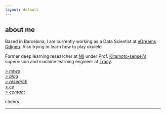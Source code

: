 ```yaml
---
layout: default
---
```


## about me

Based in Barcelona, I am currently working as a Data Scientist at [eDreams Odigeo](https://www.edreamsodigeo.com/). Also trying to learn how to play ukulele.

Former deep learning researcher at [NII](www.nii.ac.jp/en/) under Prof. [Kitamoto-sensei's](http://www.nii.ac.jp/en/faculty/digital_content/kitamoto_asanobu/) supervision and machine learning engineer at [Tracy](https://www.linkedin.com/company/tracy). 

[*> news*](news.md) <br/>
[*> blog*](https://medium.com/@lucasrg) <br/>
[*> research*](research.md) <br/>
[*> cv*](cv.md) <br/>
[*> contact*](contact.md)

cheers <i class="fa fa-hand-peace-o" aria-hidden="true"></i>

<hr>
<a href="http://linkedin.com/in/lucasrodes"><i class='fa fa-linkedin'></i></a>
&nbsp;
<a href="http://twitter.com/lucasrodesg"><i class='fa fa-twitter'></i></a>
&nbsp;
<a href="http://github.com/lucasrodes"><i class='fa fa-github'></i></a>
&nbsp;
<a href="https://scholar.google.es/citations?user=5KPcE6QAAAAJ&hl=en"><i class='fa fa-google'></i></a>
